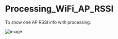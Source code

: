 Processing_WiFi_AP_RSSI
=======================

To show one AP RSSI info with processing.

![image](https://raw.github.com/Nirvana-icy/Processing_WiFi_AP_RSSI/master/WiFi_AP_RSSI/data/SoftAP_RSSI.JPG)
